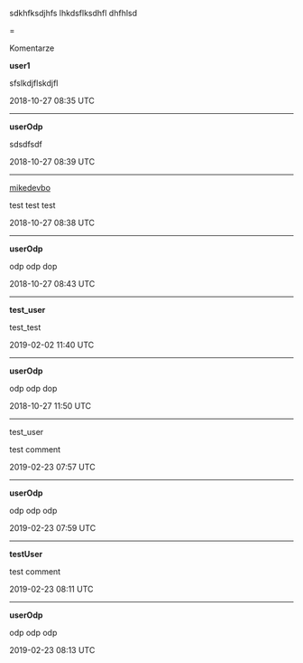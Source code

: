 sdkhfksdjhfs
lhkdsflksdhfl
dhfhlsd

=

Komentarze

**user1**

sfslkdjflskdjfl

2018-10-27 08:35 UTC

---
<p />

**userOdp**

sdsdfsdf

2018-10-27 08:39 UTC

---
<p />

[mikedevbo](https://ddtd.pl)

test test test

2018-10-27 08:38 UTC

---
<p />

**userOdp**

odp odp dop

2018-10-27 08:43 UTC

---
<p />

**test_user**

test_test

2019-02-02 11:40 UTC

---
<p />

**userOdp**

odp odp dop

2018-10-27 11:50 UTC

---
<p />

test_user

test comment

2019-02-23 07:57 UTC

---
<p />

**userOdp**

odp odp odp

2019-02-23 07:59 UTC

---
<p />

**testUser**

test comment

2019-02-23 08:11 UTC

---
<p />

**userOdp**

odp odp odp

2019-02-23 08:13 UTC
